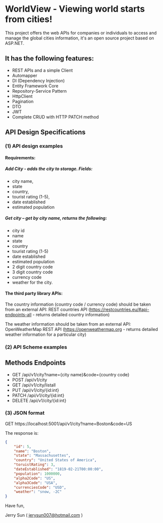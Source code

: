 # WorldView - Viewing world starts from cities!

This project offers the web APIs for companies or individuals to access and manage the global cities information, it's an open source project based on ASP.NET.

## It has the following features:
- REST APIs and a simple Client
- Automapper
- DI (Dependency Injection)
- Entity Framework Core
- Repository-Service Pattern
- HttpClient
- Pagination
- DTO
- JWT
- Complete CRUD with HTTP PATCH method

## API Design Specifications

### (1) API design examples

#### Requirements:

##### Add City - adds the city to storage. Fields:
- city name, 
- state 
- country, 
- tourist rating (1-5), 
- date established
- estimated population

##### Get city – get by city name, returns the following: 
- city id
- name
- state 
- country
- tourist rating (1-5)
- date established
- estimated population
- 2 digit country code
- 3 digit country code
- currency code
- weather for the city.

#### The third party library APIs:

The country information (country code / currency code) should be taken from an external API: REST countries API (https://restcountries.eu/#api-endpoints-all - returns detailed country information)

The weather information should be taken from an external API: OpenWeatherMap REST API (https://openweathermap.org - returns detailed weather information for a particular city)

### (2) API Scheme examples

Methods     Endpoints
-------------------------------------------------------------
- GET       /api/v1/city?name={city name}&code={country code}
- POST      /api/v1/city
- GET       /api/v1/city/listall
- PUT       /api/v1/city/{id:int}
- PATCH     /api/v1/city/{id:int}
- DELETE    /api/v1/city/{id:int}

### (3) JSON format

GET https://localhost:5001/api/v1/city?name=Boston&code=US

The response is:

```json
{
    "id": 5,
    "name": "Boston",
    "state": "Massachusettes",
    "country": "United States of America",
    "toruistRating": 3,
    "dateEstablished": "1819-02-21T00:00:00",
    "population": 1000000,
    "alpha2Code": "US",
    "alpha3Code": "USA",
    "currenciesCode": "USD",
    "weather": "snow, -2C"
}
```

Have fun,

Jerry Sun ( jerysun007@hotmail.com )